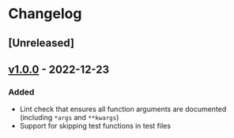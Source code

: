 # Changelog

## [Unreleased]

## [v1.0.0] - 2022-12-23

### Added

- Lint check that ensures all function arguments are documented (including
  `*args` and `**kwargs`)
- Support for skipping test functions in test files

[//]: # "Release links"
[v1.0.0]: https://github.com/jdkandersson/flake8-docstrings-complete/releases/v1.0.0

